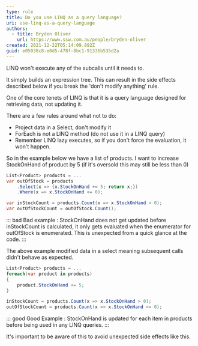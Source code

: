 ```yaml
---
type: rule
title: Do you use LINQ as a query language?
uri: use-linq-as-a-query-language
authors:
  - title: Bryden Oliver
    url: https://www.ssw.com.au/people/bryden-oliver
created: 2021-12-22T05:14:09.892Z
guid: e05038c8-e0d5-478f-8bc1-91336b535d2a
---
```



LINQ won't execute any of the subcalls until it needs to.

It simply builds an expression tree.
This can result in the side effects described below if you break the 'don't modify anything' rule.

<!--endintro-->

One of the core tenets of LINQ is that it is a query language designed for retrieving data, not updating it. 

There are a few rules around what not to do:
- Project data in a Select, don't modify it
- ForEach is not a LINQ method (do not use it in a LINQ query)
- Remember LINQ lazy executes, so if you don't force the evaluation, it won't happen.

So in the example below we have a list of products. I want to increase StockOnHand of product by 5 (if it's oversold this may still be less than 0)
```cs
List<Product> products = ...
var outOfStock = products
	.Select(x => {x.StockOnHand += 5; return x;})
    .Where(x => x.StockOnHand <= 0);

var inStockCount = products.Count(x => x.StockOnHand > 0);
var outOfStockCount = outOfStock.Count();

```
::: bad
Bad example : StockOnHand does not get updated before inStockCount is calculated, it only gets evaluated when the enumerator for outOfStock is enumerated. This is unexpected from a quick glance at the code.
:::

The above example modified data in a select meaning subsequent calls didn't behave as expected.

```cs
List<Product> products = ...
foreach(var product in products)
{
    product.StockOnHand += 5;
}

inStockCount = products.Count(x => x.StockOnHand > 0);
outOfStockCount = products.Count(x => x.StockOnHand <= 0);
```
::: good
Good Example : StockOnHand is updated for each item in products before being used in any LINQ queries.
:::

It's important to be aware of this to avoid unexpected side effects like this.